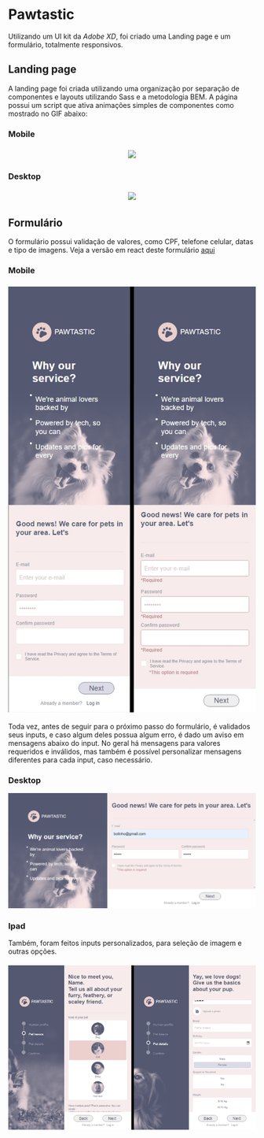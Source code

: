 # Pawtastic

Utilizando um UI kit da <em>Adobe XD</em>, foi criado uma Landing page e um formulário, totalmente responsivos.

## Landing page

A landing page foi criada utilizando uma organização por separação de componentes e layouts utilizando Sass e a metodologia BEM. A página possui um script que ativa animações simples de componentes como mostrado no GIF abaixo:

### Mobile

<h3 align="center"><img src="https://media.giphy.com/media/WSEC6V6nPiZsxBtZmI/giphy.gif" /></h3>

### Desktop

<h3 align="center"><img src="https://media.giphy.com/media/hJKgptxoBEQuXh1vPC/giphy.gif" /></h3>

## Formulário

O formulário possui validação de valores, como CPF, telefone celular, datas e tipo de imagens. Veja a versão em react deste formulário [aqui](https://github.com/Nadno/pawtastic-form)

### Mobile

<h3 align="center"><img src="/readme/sign-mobile.jpg" /></h3>

Toda vez, antes de seguir para o próximo passo do formulário, é validados seus inputs, e caso algum deles possua algum erro, é dado um aviso em mensagens abaixo do input. No geral há mensagens para valores requeridos e inválidos, mas também é possível personalizar mensagens diferentes para cada input, caso necessário.

### Desktop

<img src="/readme/sign-desktop.png" />

### Ipad

Também, foram feitos inputs personalizados, para seleção de imagem e outras opções.
<h6 align="center"><img src="/readme/sign-ipad.jpg" /></h6>
